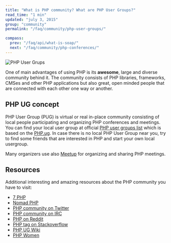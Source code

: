 ```yaml
---
title: "What is PHP community? What are PHP User Groups?"
read_time: "1 min"
updated: "july 3, 2015"
group: "community"
permalink: "/faq/community/php-user-groups/"

compass:
  prev: "/faq/api/what-is-soap/"
  next: "/faq/community/php-conferences/"
---
```


![PHP User Grups](/images/faq/community/php-user-groups.png "PHP User Groups")

One of main advantages of using PHP is its **awesome**, large and diverse community behind it. The community consists of PHP libraries, frameworks, CMSes and other PHP applications but also great, open minded people that are connected with
each other one way or another.

## PHP UG concept

PHP User Group (PUG) is virtual or real in-place community consisting of local people participating and organizing PHP conferences and meetings. You
can find your local user group at official [PHP user groups list][php-net-ug] which is based on the [PHP.ug][php-ug]. In case there is no local
PHP User Group near you, try to find some friends that are interested in PHP and start your own local usergroup.

Many organizers use also [Meetup](http://www.meetup.com/) for organizing and sharing PHP meetings.

## Resources

Additional interesting and amazing resources about the PHP community you have to visit:

* [7 PHP](http://7php.com/category/conferences-user-groups/)
* [Nomad PHP](http://nomadphp.com)
* [PHP community on Twitter](https://twitter.com/phpc)
* [PHP community on IRC](irc://chat.freenode.net:6667/phpc)
* [PHP on Reddit](http://www.reddit.com/r/PHP)
* [PHP tag on Stackoverflow](http://stackoverflow.com/questions/tagged/php)
* [PHP UG Wiki](https://wiki.php.net/usergroups)
* [PHP Women](http://phpwomen.org/)

[php-net-ug]: http://php.net/ug
[php-ug]: http://php.ug
